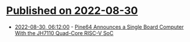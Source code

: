 # [Published on 2022-08-30](index.md)

* [2022-08-30, 06:12:00](https://soylentnews.org/article.pl?sid=22/08/29/177256&from=rss) - [Pine64 Announces a Single Board Computer With the JH7110 Quad-Core RISC-V SoC](https://soylentnews.org/article.pl?sid=22/08/29/177256&from=rss)
